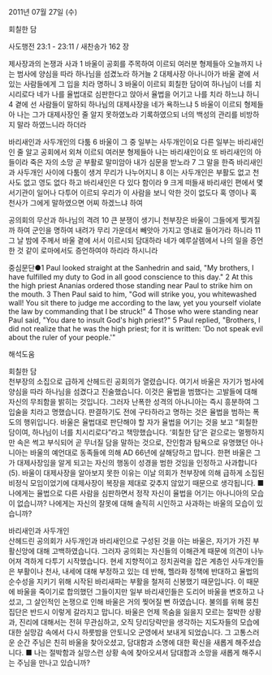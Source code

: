 2011년 07월 27일 (수)

회칠한 담



사도행전 23:1 - 23:11 / 새찬송가 162 장


제사장과의 논쟁과 사과 
1 바울이 공회를 주목하여 이르되 여러분 형제들아 오늘까지 나는 범사에 양심을 따라 하나님을 섬겼노라 하거늘 2 대제사장 아나니아가 바울 곁에 서 있는 사람들에게 그 입을 치라 명하니 3 바울이 이르되 회칠한 담이여 하나님이 너를 치시리로다 네가 나를 율법대로 심판한다고 앉아서 율법을 어기고 나를 치라 하느냐 하니 4 곁에 선 사람들이 말하되 하나님의 대제사장을 네가 욕하느냐 5 바울이 이르되 형제들아 나는 그가 대제사장인 줄 알지 못하였노라 기록하였으되 너의 백성의 관리를 비방하지 말라 하였느니라 하더라   

바리새인과 사두개인의 다툼
6 바울이 그 중 일부는 사두개인이요 다른 일부는 바리새인인 줄 알고 공회에서 외쳐 이르되 여러분 형제들아 나는 바리새인이요 또 바리새인의 아들이라 죽은 자의 소망 곧 부활로 말미암아 내가 심문을 받노라 7 그 말을 한즉 바리새인과 사두개인 사이에 다툼이 생겨 무리가 나누어지니 8 이는 사두개인은 부활도 없고 천사도 없고 영도 없다 하고 바리새인은 다 있다 함이라 9 크게 떠들새 바리새인 편에서 몇 서기관이 일어나 다투어 이르되 우리가 이 사람을 보니 악한 것이 없도다 혹 영이나 혹 천사가 그에게 말하였으면 어찌 하겠느냐 하여   

공의회의 무산과 하나님의 격려
10 큰 분쟁이 생기니 천부장은 바울이 그들에게 찢겨질까 하여 군인을 명하여 내려가 무리 가운데서 빼앗아 가지고 영내로 들어가라 하니라 11 그 날 밤에 주께서 바울 곁에 서서 이르시되 담대하라 네가 예루살렘에서 나의 일을 증언한 것 같이 로마에서도 증언하여야 하리라 하시니라   

중심문단●1 Paul looked straight at the Sanhedrin and said, "My brothers, I have fulfilled my duty to God in all good conscience to this day." 2 At this the high priest Ananias ordered those standing near Paul to strike him on the mouth. 3 Then Paul said to him, "God will strike you, you whitewashed wall! You sit there to judge me according to the law, yet you yourself violate the law by commanding that I be struck!" 4 Those who were standing near Paul said, "You dare to insult God's high priest?" 5 Paul replied, "Brothers, I did not realize that he was the high priest; for it is written: 'Do not speak evil about the ruler of your people.'"

해석도움





회칠한 담  
천부장의 소집으로 급하게 산헤드린 공회의가 열렸습니다. 여기서 바울은 자기가 범사에 양심을 따라 하나님을 섬겼다고 진술했습니다. 이것은 율법을 범했다는 고발들에 대해 자신의 무죄함을 밝히는 것입니다. 그러자 난폭한 성격의 아나니아는 즉시 흥분하여 그 입술을 치라고 명했습니다. 판결하기도 전에 구타하라고 명하는 것은 율법을 범하는 폭도의 행위입니다. 바울은 율법대로 판단해야 할 자가 율법을 어기는 것을 보고 “회칠한 담이여, 하나님이 너를 치시리로다”라고 책망했습니다. ‘회칠한 담’은 겉으로는 멀쩡하지만 속은 썩고 부식되어 곧 무너질 담을 말하는 것으로, 잔인함과 탐욕으로 유명했던 아나니아는 바울의 예언대로 동족들에 의해 AD 66년에 살해당하고 맙니다. 한편 바울은 그가 대제사장임을 알게 되고는 자신의 행동이 성경을 범한 것임을 인정하고 사과합니다(5). 바울이 대제사장을 알아보지 못한 이유는 이날 의회가 천부장에 의해 급하게 소집된 비정식 모임이었기에 대제사장이 복장을 제대로 갖추지 않았기 때문으로 생각됩니다. 
■ 나에게는 율법으로 다른 사람을 심판하면서 정작 자신이 율법을 어기는 아나니아의 모습이 없습니까? 나에게는 자신의 잘못에 대해 솔직히 시인하고 사과하는 바울의 모습이 있습니까? 

바리새인과 사두개인  
산헤드린 공의회가 사두개인과 바리새인으로 구성된 것을 아는 바울은, 자기가 가진 부활신앙에 대해 고백하였습니다. 그러자 공의회는 자신들의 이해관계 때문에 의견이 나누어져 격하게 다투기 시작했습니다. 현세 지향적이고 정치권력을 잡은 계층인 사두개인들은 부활이나 천사, 내세에 대해 부정하고 있는 데 반해, 헬라화 정책에 반대하고 율법의 순수성을 지키기 위해 시작된 바리새파는 부활을 철저히 신봉했기 때문입니다. 이 때문에 바울을 죽이기로 합의했던 그들이지만 일부 바리새인들은 도리어 바울을 변호하고 나섰고, 그 살인적인 논쟁으로 인해 바울은 거의 찢어질 뻔 하였습니다. 불의를 위해 뭉친 집단은 반드시 이렇게 갈라지고 맙니다. 바울은 언제 목숨을 잃을지 모르는 절박한 상황과, 진리에 대해서는 전혀 무관심하고, 오직 당리당략만을 생각하는 지도자들의 모습에 대한 실망감 속에서 다시 하룻밤을 안토니오 군영에서 보내게 되었습니다. 그 고통스러운 순간 주님은 친히 바울을 찾아오셨고, 담대함과 소명에 대한 확신을 새롭게 해주셨습니다.
■ 나는 절박함과 실망스런 상황 속에 찾아오셔서 담대함과 소망을 새롭게 해주시는 주님을 만나고 있습니까?